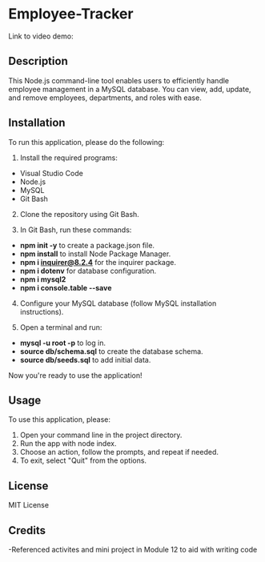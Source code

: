 # Employee-Tracker

Link to video demo:

## Description

This Node.js command-line tool enables users to efficiently handle employee management in a MySQL database. You can view, add, update, and remove employees, departments, and roles with ease.

## Installation

To run this application, please do the following:

1. Install the required programs:

- Visual Studio Code
- Node.js
- MySQL
- Git Bash

2. Clone the repository using Git Bash.

3. In Git Bash, run these commands:

- **npm init -y** to create a package.json file.
- **npm install** to install Node Package Manager.
- **npm i inquirer@8.2.4** for the inquirer package.
- **npm i dotenv** for database configuration.
- **npm i mysql2**
- **npm i console.table --save**

4. Configure your MySQL database (follow MySQL installation instructions).

5. Open a terminal and run:

- **mysql -u root -p** to log in.
- **source db/schema.sql** to create the database schema.
- **source db/seeds.sql** to add initial data.

Now you're ready to use the application!

## Usage

To use this application, please:

1. Open your command line in the project directory.
2. Run the app with node index.
3. Choose an action, follow the prompts, and repeat if needed.
4. To exit, select "Quit" from the options.

## License

MIT License

## Credits

-Referenced activites and mini project in Module 12 to aid with writing code 